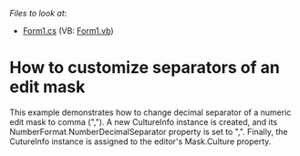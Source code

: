 <!-- default file list -->
*Files to look at*:

* [Form1.cs](./CS/CustomCulture/Form1.cs) (VB: [Form1.vb](./VB/CustomCulture/Form1.vb))
<!-- default file list end -->
# How to customize separators of an edit mask


<p>This example demonstrates how to change decimal separator of a numeric edit mask to comma (","). A new CultureInfo instance is created, and its NumberFormat.NumberDecimalSeparator property is set to ",". Finally, the CutureInfo instance is assigned to the editor's Mask.Culture property.</p>

<br/>


